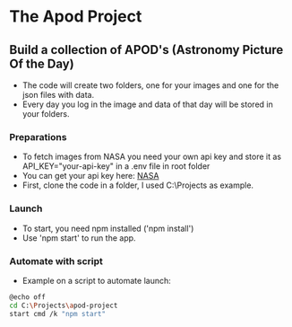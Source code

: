 # The Apod Project

## Build a collection of APOD's (Astronomy Picture Of the Day)

*  The code will create two folders, one for your images and one for the json files with data.
 * Every day you log in the image and data of that day will be stored in your folders.
### Preparations
*  To fetch images from NASA you need your own api key and store it as API_KEY="your-api-key" in a .env file in root folder
*  You can get your api key here: [NASA](https://api.nasa.gov/)
*  First, clone the code in a folder, I used C:\Projects as example.
### Launch
*  To start, you need npm installed ('npm install')
*  Use 'npm start' to run the app.

### Automate with script
* Example on a script to automate launch:
```bash
@echo off
cd C:\Projects\apod-project
start cmd /k "npm start"
```


